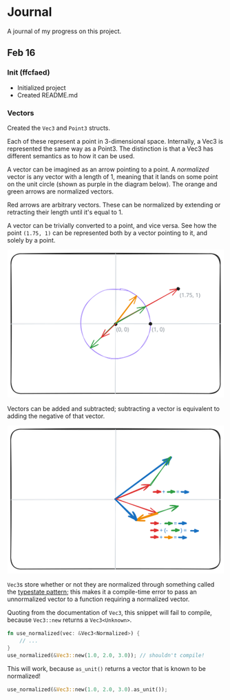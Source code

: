 # Journal

A journal of my progress on this project.

## Feb 16

### Init (ffcfaed)
* Initialized project
* Created README.md

### Vectors
Created the `Vec3` and `Point3` structs.

Each of these represent a point in 3-dimensional space. Internally, a Vec3 is represented the same way as a Point3.
The distinction is that a Vec3 has different semantics as to how it can be used.

A vector can be imagined as an arrow pointing to a point.
A *normalized* vector is any vector with a length of 1, meaning that it lands on some point on the unit circle (shown as purple in the diagram below). The orange and green arrows are normalized vectors.

Red arrows are arbitrary vectors. These can be normalized by extending or retracting their length until it's equal to 1.

A vector can be trivially converted to a point, and vice versa. See how the point `(1.75, 1)` can be represented both by a vector pointing to it, and solely by a point.

![vectors](assets/02-16-vectors.svg)

Vectors can be added and subtracted; subtracting a vector is equivalent to adding the negative of that vector.

![vector math](assets/02-16-vector-math.svg)

`Vec3`s store whether or not they are normalized through something called the [typestate pattern](https://cliffle.com/blog/rust-typestate); this makes it a compile-time error to pass an unnormalized vector to a function requiring a normalized vector.

Quoting from the documentation of `Vec3`, this snippet will fail to compile, because `Vec3::new` returns a `Vec3<Unknown>`.
```rs
fn use_normalized(vec: &Vec3<Normalized>) {
    // ...
}
use_normalized(&Vec3::new(1.0, 2.0, 3.0)); // shouldn't compile!
```

This will work, because `as_unit()` returns a vector that is known to be normalized!

```rs
use_normalized(&Vec3::new(1.0, 2.0, 3.0).as_unit());
```